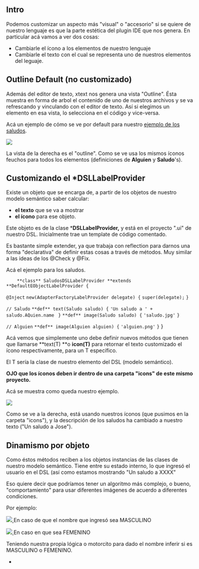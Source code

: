 ## []()Intro

Podemos customizar un aspecto más "visual" o "accesorio" si se quiere de nuestro lenguaje es que la parte estética del plugin IDE que nos genera.
En particular acá vamos a ver dos cosas:

* Cambiarle el ícono a los elementos de nuestro lenguaje
* Cambiarle el texto con el cual se representa uno de nuestros elementos del leguaje.

## []()Outline Default (no customizado)

Además del editor de texto, xtext nos genera una vista "Outline".
Ésta muestra en forma de arbol el contenido de uno de nuestros archivos y se va refrescando y vinculando con el editor de texto. Así si elegimos un elemento en esa vista, lo selecciona en el código y vice-versa.


Acá un ejemplo de cómo se ve por default para nuestro [ejemplo de los saludos](conceptos-dsls-domainspecificlanguage-dsl---xtext-dsl-en-xtext---saludos).



[![](https://sites.google.com/site/programacionhm/_/rsrc/1402594572730/conceptos/dsls/domainspecificlanguage/dsl---xtext/xtext---labelprovider---iconos-y-textos/saludos-outline-default.png)
](conceptos-dsls-domainspecificlanguage-dsl---xtext-xtext---labelprovider---iconos-y-textos-saludos-outline-default-png?attredirects=0)

La vista de la derecha es el "outline". 
Como se ve usa los mismos íconos feuchos para todos los elementos (definiciones de **Alguien** y **Saludo**'s).


## []()Customizando el *DSLLabelProvider

Existe un objeto que se encarga de, a partir de los objetos de nuestro modelo semántico saber calcular:

* **el texto** que se va a mostrar
* **el ícono** para ese objeto.

Este objeto es de la clase ***DSLLabelProvider,** y está en el proyecto ".ui" de nuestro DSL.
Inicialmente trae un template de código comentado.


Es bastante simple extender, ya que trabaja con reflection para darnos una forma "declarativa" de definir estas cosas a través de métodos.
Muy similar a las ideas de los @Check y @Fix.


Acá el ejemplo para los saludos.





        **class** SaludosDSLLabelProvider **extends **DefaultEObjectLabelProvider {


 `@Inject`
 `new(AdapterFactoryLabelProvider delegate) {`
 `super(delegate);`
 `}`
 
 `// Saludo`
 `**def** text(Saludo saludo) {`
 `'Un saludo a ' + saludo.AQuien.name `
 `}`
 `**def** image(Saludo saludo) {`
 `'saludo.jpg'`
 `}`
 
 `// Alguien`
 `**def** image(Alguien alguien) {`
 `'alguien.png'`
 `}`
        }


Acá vemos que simplemente uno debe definir nuevos métodos que tienen que llamarse **text(T) **o **icon(T)** para retornar el texto customizado el ícono respectivamente, para un T específico.


El T sería la clase de nuestro elemento del DSL (modelo semántico).


**OJO que los íconos deben ir dentro de una carpeta "icons" de este mismo proyecto.**



Acá se muestra como queda nuestro ejemplo.



[![](https://sites.google.com/site/programacionhm/_/rsrc/1402595236991/conceptos/dsls/domainspecificlanguage/dsl---xtext/xtext---labelprovider---iconos-y-textos/saludos-outline-custom.png)
](conceptos-dsls-domainspecificlanguage-dsl---xtext-xtext---labelprovider---iconos-y-textos-saludos-outline-custom-png?attredirects=0)

Como se ve a la derecha, está usando nuestros íconos (que pusimos en la carpeta "icons"), y la descripción de los saludos ha cambiado a nuestro texto ("Un saludo a Jose").


## []()Dinamismo por objeto

Como éstos métodos reciben a los objetos instancias de las clases de nuestro modelo semántico. Tiene entre su estado interno, lo que ingresó el usuario en el DSL (así como estamos mostrando "Un saludo a XXXX"


Eso quiere decir que podríamos tener un algoritmo más complejo, o bueno, "comportamiento" para usar diferentes imágenes de acuerdo a diferentes condiciones.


Por ejemplo:


[![](https://sites.google.com/site/programacionhm/_/rsrc/1402595541851/conceptos/dsls/domainspecificlanguage/dsl---xtext/xtext---labelprovider---iconos-y-textos/male-icon.jpg)
](conceptos-dsls-domainspecificlanguage-dsl---xtext-xtext---labelprovider---iconos-y-textos-male-icon-jpg?attredirects=0)  En caso de que el nombre que ingresó sea MASCULINO

[![](https://sites.google.com/site/programacionhm/_/rsrc/1402595575489/conceptos/dsls/domainspecificlanguage/dsl---xtext/xtext---labelprovider---iconos-y-textos/female-icon.jpg)
](conceptos-dsls-domainspecificlanguage-dsl---xtext-xtext---labelprovider---iconos-y-textos-female-icon-jpg?attredirects=0) En caso en que sea FEMENINO


Teniendo nuestra propia lógica o motorcito para dado el nombre inferir si es MASCULINO o FEMENINO.

*